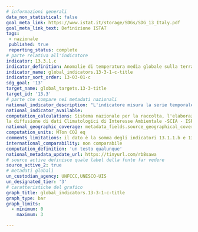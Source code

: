 ```yaml
---
# informazioni generali
data_non_statistical: false
goal_meta_link: https://www.istat.it/storage/SDGs/SDG_13_Italy.pdf
goal_meta_link_text: Definizione ISTAT
tags:
 - nazionale
 published: true
 reporting_status: complete
# parte relativa all'indicatore
indicator: 13.3.1.c
indicator_definition: Anomalie di temperatura media globale sulla terraferma e in Italia, rispetto ai valori climatologici normali (1961-1990)
indicator_name: global_indicators.13-3-1-c-title
indicator_sort_order: 13-03-01-c
sdg_goal: '13'
target_name: global_targets.13-3-title
target_id: '13.3'
# parte che compare nei metadati nazionali
national_indicator_description: "L'indicatore misura la serie temporale delle deviazioni della temperatura dell'aria media annuale, rispetto alla serie climatica di riferimento (1961-1990). Le misure sono condotte in modo standard, soggette ad assicurazione di qualità ed omogeneizzate per garantire la comparabilità dei dati."
national_indicator_available:
computation_calculations: Sistema nazionale per la raccolta, l'elaborazione e
la diffusione di dati Climatologici di Interesse Ambientale -SCIA - ISPRA (PSN:APA-00030), disseminati nel sistema NCDC (NOAA Glomal Temp)
national_geographic_coverage: metadata_fields.source_geographical_coverage_1
computation_units: MTon CO2 eq
comments_limitations: il dato è la somma degli indicatori 13.1.1.b e 13.1.1.c
international_comparability: non comparabile
computation_definition: 'un testo qualunque'
national_metadata_update_url: https://tinyurl.com/rb8sawa
# source active definisce quale label della fonte far vedere
source_active_2: true
# metadati globali
un_custodian_agency: UNFCCC,UNESCO-UIS
un_designated_tier: '3'
# caratteristiche del grafico
graph_title: global_indicators.13-3-1-c-title
graph_type: bar
graph_limits:
  - minimum: 0
    maximum: 3

---
```

